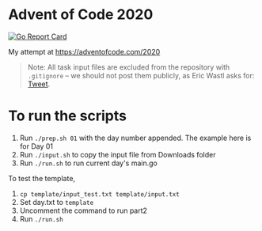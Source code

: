# Advent of Code 2020

[![Go Report Card](https://goreportcard.com/badge/github.com/abeltay/advent-of-code-2020)](https://goreportcard.com/report/github.com/abeltay/advent-of-code-2020)

My attempt at <https://adventofcode.com/2020>

> Note: All task input files are excluded from the repository with `.gitignore` – we should not post them publicly, as Eric Wastl asks for: [Tweet](https://twitter.com/ericwastl/status/1465805354214830081).

# To run the scripts
1. Run `./prep.sh 01` with the day number appended. The example here is for Day 01
2. Run `./input.sh` to copy the input file from Downloads folder
3. Run `./run.sh` to run current day's main.go

To test the template,
1. `cp template/input_test.txt template/input.txt`
2. Set day.txt to `template`
2. Uncomment the command to run part2
4. Run `./run.sh`
